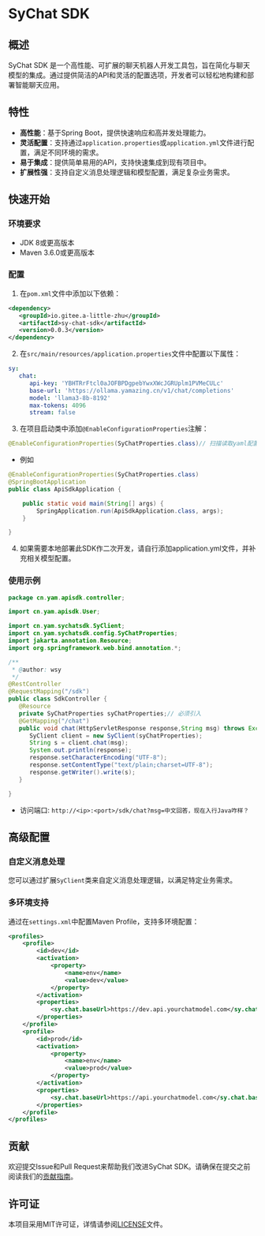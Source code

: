 
# SyChat SDK

## 概述

SyChat SDK 是一个高性能、可扩展的聊天机器人开发工具包，旨在简化与聊天模型的集成。通过提供简洁的API和灵活的配置选项，开发者可以轻松地构建和部署智能聊天应用。

## 特性

- **高性能**：基于Spring Boot，提供快速响应和高并发处理能力。
- **灵活配置**：支持通过`application.properties`或`application.yml`文件进行配置，满足不同环境的需求。
- **易于集成**：提供简单易用的API，支持快速集成到现有项目中。
- **扩展性强**：支持自定义消息处理逻辑和模型配置，满足复杂业务需求。

## 快速开始

### 环境要求

- JDK 8或更高版本
- Maven 3.6.0或更高版本


### 配置
1. 在`pom.xml`文件中添加以下依赖：
```xml
<dependency>
   <groupId>io.gitee.a-little-zhu</groupId>
   <artifactId>sy-chat-sdk</artifactId>
   <version>0.0.3</version>
</dependency>
```

2. 在`src/main/resources/application.properties`文件中配置以下属性：
```yaml
sy:
   chat:
      api-key: 'YBHTRrFtcl0aJOFBPDgpebYwxXWcJGRUplm1PVMeCULc'
      base-url: 'https://ollama.yamazing.cn/v1/chat/completions'
      model: 'llama3-8b-8192'
      max-tokens: 4096
      stream: false
```
3. 在项目启动类中添加`@EnableConfigurationProperties`注解：

```java
@EnableConfigurationProperties(SyChatProperties.class)// 扫描读取yaml配置
```
- 例如
```java
@EnableConfigurationProperties(SyChatProperties.class)
@SpringBootApplication
public class ApiSdkApplication {

    public static void main(String[] args) {
        SpringApplication.run(ApiSdkApplication.class, args);
    }

}
```
4. 如果需要本地部署此SDK作二次开发，请自行添加application.yml文件，并补充相关模型配置。
### 使用示例

```java
package cn.yam.apisdk.controller;

import cn.yam.apisdk.User;

import cn.yam.sychatsdk.SyClient;
import cn.yam.sychatsdk.config.SyChatProperties;
import jakarta.annotation.Resource;
import org.springframework.web.bind.annotation.*;

/**
 * @author: wsy
 */
@RestController
@RequestMapping("/sdk")
public class SdkController {
   @Resource
   private SyChatProperties syChatProperties;// 必须引入
   @GetMapping("/chat")
   public void chat(HttpServletResponse response,String msg) throws Exception {
      SyClient client = new SyClient(syChatProperties);
      String s = client.chat(msg);
      System.out.println(response);
      response.setCharacterEncoding("UTF-8");
      response.setContentType("text/plain;charset=UTF-8");
      response.getWriter().write(s);
   }

}
```
- 访问端口: `http://<ip>:<port>/sdk/chat?msg=中文回答，现在入行Java咋样？`
## 高级配置

### 自定义消息处理

您可以通过扩展`SyClient`类来自定义消息处理逻辑，以满足特定业务需求。

### 多环境支持

通过在`settings.xml`中配置Maven Profile，支持多环境配置：

```xml
<profiles>
    <profile>
        <id>dev</id>
        <activation>
            <property>
                <name>env</name>
                <value>dev</value>
            </property>
        </activation>
        <properties>
            <sy.chat.baseUrl>https://dev.api.yourchatmodel.com</sy.chat.baseUrl>
        </properties>
    </profile>
    <profile>
        <id>prod</id>
        <activation>
            <property>
                <name>env</name>
                <value>prod</value>
            </property>
        </activation>
        <properties>
            <sy.chat.baseUrl>https://api.yourchatmodel.com</sy.chat.baseUrl>
        </properties>
    </profile>
</profiles>
```

## 贡献

欢迎提交Issue和Pull Request来帮助我们改进SyChat SDK。请确保在提交之前阅读我们的[贡献指南](CONTRIBUTING.md)。

## 许可证

本项目采用MIT许可证，详情请参阅[LICENSE](LICENSE)文件。
